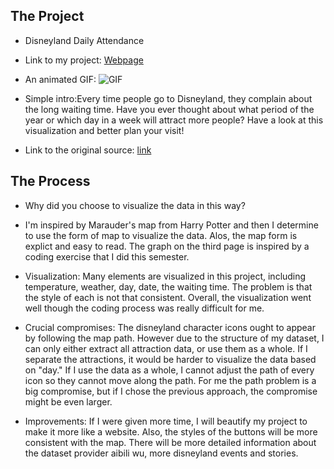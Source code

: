 ## The Project
- Disneyland Daily Attendance
- Link to my project: [Webpage](https://lindaaali.github.io/CDV-Linda/projects/placeholder/disneyland%20project/index.html)

- An animated GIF: 
![GIF](https://github.com/LindaaaLi/CDV-Linda/blob/main/projects/placeholder/disneyland%20project/map.GIF)


- Simple intro:Every time people go to Disneyland, they complain about the long waiting time. Have you ever thought about what period of the year or which day in a week will attract more people? Have a look at this visualization and better plan your visit!

- Link to the original source: [link](https://zhuanlan.zhihu.com/p/96704334)

## The Process

- Why did you choose to visualize the data in this way?
- I'm inspired by Marauder's map from Harry Potter and then I determine to use the form of map to visualize the data. Alos, the map form is explict and easy to read. The graph on the third page is inspired by a coding exercise that I did this semester. 

- Visualization: Many elements are visualized in this project, including temperature, weather, day, date, the waiting time. The problem is that the style of each is not that consistent. Overall, the visualization went well though the coding process was really difficult for me.

- Crucial compromises: The disneyland character icons ought to appear by following the map path. However due to the structure of my dataset, I can only either extract all attraction data, or use them as a whole. If I separate the attractions, it would be harder to visualize the data based on "day." If I use the data as a whole, I cannot adjust the path of every icon so they cannot move along the path. For me the path problem is a big compromise, but if I chose the previous approach, the compromise might be even larger. 

- Improvements: If I were given more time, I will beautify my project to make it more like a website. Also, the styles of the buttons will be more consistent with the map. There will be more detailed information about the dataset provider aibili wu, more disneyland events and stories. 
